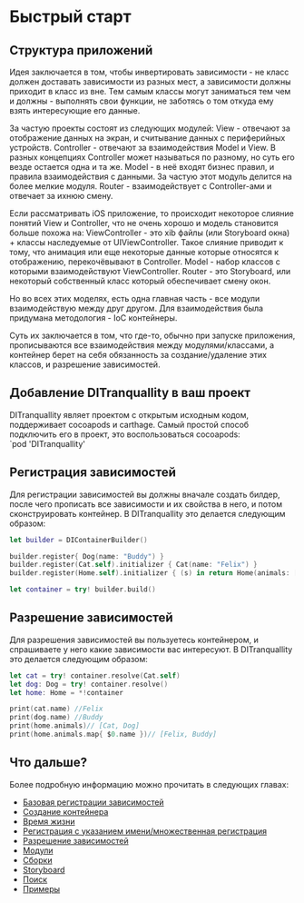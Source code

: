 # Быстрый старт

## Структура приложений
Идея заключается в том, чтобы инвертировать зависимости - не класс должен доставать зависимости из разных мест, а зависимости должны приходит в класс из вне. Тем самым классы могут заниматься тем чем и должны - выполнять свои функции, не заботясь о том откуда ему взять интересующие его данные.

За частую проекты состоят из следующих модулей:
View - отвечают за отображение данных на экран, и считывание данных с периферийных устройств.
Controller - отвечают за взаимодействия Model и View. В разных концепциях Controller может называться по разному, но суть его везде остается одна и та же.
Model - в неё входят бизнес правил, и правила взаимодействия с данными. За частую этот модуль делится на более мелкие модуля.
Router - взаимодействует с Controller-ами и отвечает за ихнюю смену.

Если рассматривать iOS приложение, то происходит некоторое слияние понятий View и Controller, что не очень хорошо и модель становится больше похожа на:
ViewController - это xib файлы (или Storyboard окна) + классы наследуемые от UIViewController. Такое слияние приводит к тому, что анимация или еще некоторые данные которые относятся к отображению, перекочёвывают в Controller.
Model - набор классов с которыми взаимодействуют ViewController.
Router - это Storyboard, или некоторый собственный класс который обеспечивает смену окон.

Но во всех этих моделях, есть одна главная часть - все модули взаимодействую между друг другом. Для взаимодействия была придумана методология - IoC контейнеры.

Суть их заключается в том, что где-то, обычно при запуске приложения, прописываются все взаимодействия между модулями/классами, а контейнер берет на себя обязанность за создание/удаление этих классов, и разрешение зависимостей.
 
## Добавление DITranquallity в ваш проект
DITranquallity являет проектом с открытым исходным кодом, поддерживает cocoapods и carthage. 
Самый простой способ подключить его в проект, это воспользоваться cocoapods:  
`pod 'DITranquallity'

## Регистрация зависимостей
Для регистрации зависимостей вы должны вначале создать билдер, после чего прописать все зависимости и их свойства в него, и потом сконструировать контейнер.
В DITranquallity это делается следующим образом:
```Swift
let builder = DIContainerBuilder()

builder.register{ Dog(name: "Buddy") }
builder.register(Cat.self).initializer { Cat(name: "Felix") }
builder.register(Home.self).initializer { (s) in return Home(animals: [s.resolve(Cat), s.resolve(Dog)]) }

let container = try! builder.build()
```

## Разрешение зависимостей
Для разрешения зависимостей вы пользуетесь контейнером, и спрашиваете у него какие зависимости вас интересуют.
В DITranquallity это делается следующим образом:
```Swift
let cat = try! container.resolve(Cat.self)
let dog: Dog = try! container.resolve()
let home: Home = *!container

print(cat.name) //Felix
print(dog.name) //Buddy
print(home.animals)// [Cat, Dog]
print(home.animals.map{ $0.name })// [Felix, Buddy]
```

## Что дальше?
Более подробную информацию можно прочитать в следующих главах:

* [Базовая регистрации зависимостей](registration.md)
* [Создание контейнера](build.md)
* [Время жизни](timelife.md)
* [Регистрация с указанием имени/множественная регистрация](multi_name_registration.md)
* [Разрешение зависимостей](resolve.md)
* [Модули](module.md)
* [Сборки](assembly.md)
* [Storyboard](storyboard.md)
* [Поиск](scan.md)
* [Примеры](sample.md)